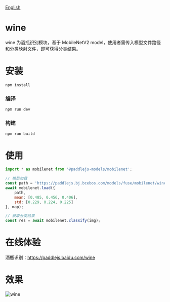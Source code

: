 [English](./README.md)

# wine

wine 为酒瓶识别模块，基于 MobileNetV2 model，使用者需传入模型文件路径和分类映射文件，即可获得分类结果。

# 安装
```
npm install
```

### 编译
```
npm run dev
```

### 构建
```
npm run build
```

# 使用

```js
import * as mobilenet from '@paddlejs-models/mobilenet';

// 模型加载
const path = 'https://paddlejs.bj.bcebos.com/models/fuse/mobilenet/wine_fuse_activation/model.json';
await mobilenet.load({
    path,
    mean: [0.485, 0.456, 0.406],
    std: [0.229, 0.224, 0.225]
}, map);

// 获取分类结果
const res = await mobilenet.classify(img);

```
# 在线体验

酒瓶识别：https://paddlejs.baidu.com/wine

# 效果
<img alt="wine" src="https://user-images.githubusercontent.com/43414102/156372713-d07e190f-bdb6-433e-a5cd-866fffbbb5d6.gif">

